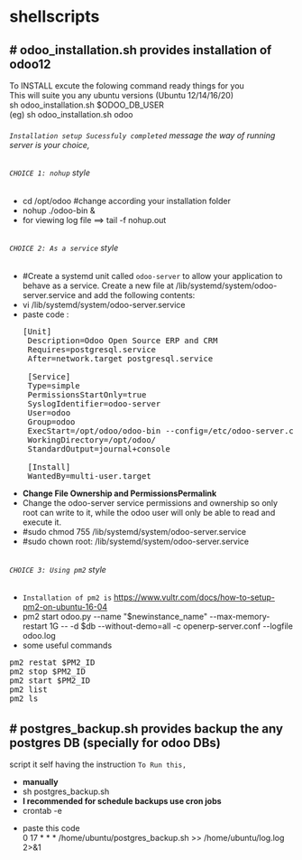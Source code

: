 # shellscripts
## # odoo_installation.sh provides installation of odoo12
 To INSTALL excute the folowing command ready things for you <br>
 This will suite you any ubuntu versions (Ubuntu 12/14/16/20) <br>
 sh odoo_installation.sh $ODOO_DB_USER <br>
 (eg) sh odoo_installation.sh odoo <br>
###### ``Installation setup Sucessfuly completed`` message the way of running server is your choice,
###### ``CHOICE 1: nohup`` style
 - cd /opt/odoo #change according your installation folder
 - nohup ./odoo-bin &
 - for viewing log file ==> tail -f nohup.out
######  
###### ``CHOICE 2: As a service`` style 
 - #Create a systemd unit called ``odoo-server`` to allow your application to behave as a service. Create a new file at /lib/systemd/system/odoo-server.service and add the following contents: 
 - vi /lib/systemd/system/odoo-server.service
 - paste code :
    <pre>[Unit]
    Description=Odoo Open Source ERP and CRM
    Requires=postgresql.service
    After=network.target postgresql.service

    [Service]
    Type=simple
    PermissionsStartOnly=true
    SyslogIdentifier=odoo-server
    User=odoo
    Group=odoo
    ExecStart=/opt/odoo/odoo-bin --config=/etc/odoo-server.conf --addons-path=/opt/odoo/addons/
    WorkingDirectory=/opt/odoo/
    StandardOutput=journal+console

    [Install]
    WantedBy=multi-user.target </pre>
 - **Change File Ownership and PermissionsPermalink**
 - Change the odoo-server service permissions and ownership so only root can write to it, while the odoo user will only be able to read and execute it.
 - #sudo chmod 755 /lib/systemd/system/odoo-server.service
 - #sudo chown root: /lib/systemd/system/odoo-server.service
###### 
###### ``CHOICE 3: Using pm2`` style
 - ``Installation of pm2 is`` https://www.vultr.com/docs/how-to-setup-pm2-on-ubuntu-16-04
 - pm2 start odoo.py --name "$newinstance_name" --max-memory-restart 1G -- -d $db --without-demo=all -c openerp-server.conf --logfile odoo.log
 - some useful commands
<pre>pm2 restat $PM2_ID
pm2 stop $PM2_ID
pm2 start $PM2_ID
pm2 list
pm2 ls</pre>
###### 
###### 

## # postgres_backup.sh provides backup the any postgres DB (specially for odoo DBs)
script it self having the instruction 
 ``To Run this, ``
 - **manually**
 - sh postgres_backup.sh
 - **I recommended for schedule backups use cron jobs**
 - crontab -e 
 - <p>paste this code <br>  0 17 * * * /home/ubuntu/postgres_backup.sh >> /home/ubuntu/log.log 2>&1</p>
###### 
###### 
